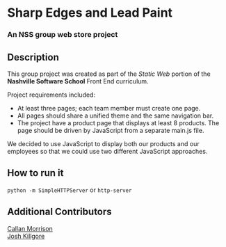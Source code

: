 # Sharp Edges and Lead Paint
### An NSS group web store project

## Description
This group project was created as part of the *Static Web* portion of the **Nashville Software School** Front End curriculum.

Project requirements included:  
* At least three pages; each team member must create one page.
* All pages should share a unified theme and the same navigation bar.
* The project have a product page that displays at least 8 products.  The page should be driven by JavaScript from a separate main.js file.

We decided to use JavaScript to display both our products and our employees so that we could use two different JavaScript approaches.

## How to run it

  `python -m SimpleHTTPServer`  or `http-server`

## Additional Contributors
[Callan Morrison](https://github.com/morecallan)  
[Josh Killgore](https://github.com/jkillz2020)  


